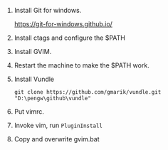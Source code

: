 1. Install Git for windows.

   https://git-for-windows.github.io/

2. Install ctags and configure the $PATH

3. Install GVIM.

4. Restart the machine to make the $PATH work.

5. Install Vundle

   ``git clone https://github.com/gmarik/vundle.git "D:\pengw\github\vundle"``

6. Put vimrc.

7. Invoke vim, run ``PluginInstall``

8. Copy and overwrite gvim.bat


